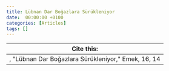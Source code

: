 ```yaml
---
title: Lübnan Dar Boğazlara Sürükleniyor
date:  00:00:00 +0100
categories: [Articles]
tags: []
---
```




| Cite this:   |
|--------|
| , "Lübnan Dar Boğazlara Sürükleniyor," Emek, 16, 14 

